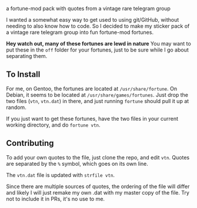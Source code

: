 a fortune-mod pack with quotes from a vintage rare telegram group

I wanted a somewhat easy way to get used to using git/GitHub, without
needing to also know how to code. So I decided to make my sticker pack
of a vintage rare telegram group into fun fortune-mod fortunes.

**Hey watch out, many of these fortunes are lewd in nature**
You may want to put these in the `off` folder for your fortunes, just
to be sure while I go about separating them.

## To Install
For me, on Gentoo, the fortunes are located at `/usr/share/fortune`.
On Debian, it seems to be located at `/usr/share/games/fortunes`.
Just drop the two files (`vtn`, `vtn.dat`) in there, and just running
`fortune` should pull it up at random.

If you just want to get these fortunes, have the two files in your
current working directory, and do `fortune vtn`.

## Contributing
To add your own quotes to the file, just clone the repo, and edit `vtn`.
Quotes are separated by the `%` symbol, which goes on its own line.

The `vtn.dat` file is updated with `strfile vtn`.

Since there are multiple sources of quotes, the ordering of the file
will differ and likely I will just remake my own .dat with my master
copy of the file. Try not to include it in PRs, it's no use to me.
